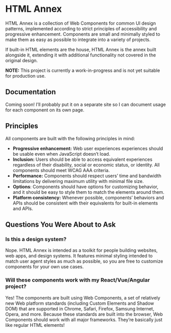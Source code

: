 # HTML Annex

HTML Annex is a collection of Web Components for common UI design patterns,
implemented according to strict principles of accessibility and progressive
enhancement. Components are small and minimally styled to make them as easy as
possible to integrate into a variety of projects.

If built-in HTML elements are the house, HTML Annex is the annex built alongside
it, extending it with additional functionality not covered in the original design.

**NOTE:** This project is currently a work-in-progress and is not yet suitable
for production use.

## Documentation

Coming soon! I’ll probably put it on a separate site so I can document usage for
each component on its own page.

## Principles

All components are built with the following principles in mind:
* **Progressive enhancement:** Web user experiences experiences should be usable even when JavaScript doesn’t
  load.
* **Inclusion:** Users should be able to access equivalent experiences
  regardless of their disability, social or economic status, or identity. All
  components should meet WCAG AAA criteria.
* **Performance:** Components should respect users’ time and bandwidth limitations by
  delivering maximum utility with minimal file size.
* **Options**: Components should have options for customizing behavior, and it
  should be easy to style them to match the elements around them.
* **Platform consistency:** Whenever possible, components’ behaviors and APIs
  should be consistent with their equivalents for built-in elements and APIs.

## Questions You Were About to Ask

### Is this a design system?

Nope. HTML Annex is intended as a toolkit for people building websites, web
apps, and design systems. It features minimal styling intended to match user
agent styles as much as possible, so you are free to customize components for your own use cases.

### Will these components work with my React/Vue/Angular project?

Yes! The components are built using Web Components, a set of relatively new Web
platform standards (including Custom Elements and Shadow DOM) that are supported
in Chrome, Safari, Firefox, Samsung Internet, Opera, and more. Because these
standards are built into the browser, Web Components should work with all major
frameworks. They’re basically just like regular HTML elements!
